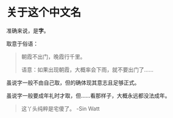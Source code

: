 # 关于这个中文名

准确来说，是**字**。

取意于俗语：
> 朝霞不出门，晚霞行千里。
> 
> 语意：如果出现朝霞，大概率会下雨，就不要出门了……

虽说字一般不由自己取，但的确体现其意志且足够正式。

虽说字一般要成年礼时才取，但……看那样子，大概永远都没法成年。

> 这丫头纯粹是宅傻了。 -Sin Watt
